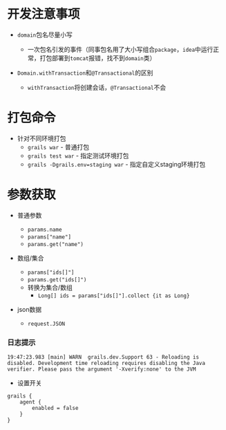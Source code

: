 # 开发注意事项

* `domain`包名尽量小写
  * 一次包名引发的事件（同事包名用了大小写组合`package`，`idea`中运行正常，打包部署到`tomcat`报错，找不到`domain`类）

* `Domain.withTransaction`和`@Transactional`的区别
  * `withTransaction`将创建会话，`@Transactional`不会

# 打包命令

* 针对不同环境打包
  * `grails war` - 普通打包
  * `grails test war` - 指定测试环境打包
  * `grails -Dgrails.env=staging war` - 指定自定义staging环境打包

# 参数获取

* 普通参数
  * `params.name`
  * `params["name"]`
  * `params.get("name")`
 
* 数组/集合
  * `params["ids[]"]`
  * `params.get("ids[]")`
  * 转换为集合/数组
    * `Long[] ids = params["ids[]"].collect {it as Long}`
    
* json数据
  * `request.JSON`


### 日志提示

```
19:47:23.983 [main] WARN  grails.dev.Support 63 - Reloading is disabled. Development time reloading requires disabling the Java verifier. Please pass the argument '-Xverify:none' to the JVM
```

* 设置开关

```
grails {
    agent {
        enabled = false
    }
}
```
